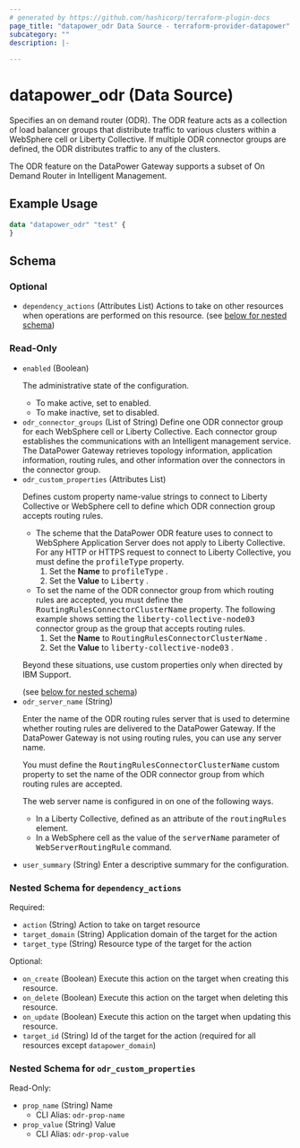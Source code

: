 ```yaml
---
# generated by https://github.com/hashicorp/terraform-plugin-docs
page_title: "datapower_odr Data Source - terraform-provider-datapower"
subcategory: ""
description: |-
  
---
```


# datapower_odr (Data Source)

<p>Specifies an on demand router (ODR). The ODR feature acts as a collection of load balancer groups that distribute traffic to various clusters within a WebSphere cell or Liberty Collective. If multiple ODR connector groups are defined, the ODR distributes traffic to any of the clusters.</p><p>The ODR feature on the DataPower Gateway supports a subset of On Demand Router in Intelligent Management.</p>

## Example Usage

```terraform
data "datapower_odr" "test" {
}
```

<!-- schema generated by tfplugindocs -->
## Schema

### Optional

- `dependency_actions` (Attributes List) Actions to take on other resources when operations are performed on this resource. (see [below for nested schema](#nestedatt--dependency_actions))

### Read-Only

- `enabled` (Boolean) <p>The administrative state of the configuration.</p><ul><li>To make active, set to enabled.</li><li>To make inactive, set to disabled.</li></ul>
- `odr_connector_groups` (List of String) Define one ODR connector group for each WebSphere cell or Liberty Collective. Each connector group establishes the communications with an Intelligent management service. The DataPower Gateway retrieves topology information, application information, routing rules, and other information over the connectors in the connector group.
- `odr_custom_properties` (Attributes List) <p>Defines custom property name-value strings to connect to Liberty Collective or WebSphere cell to define which ODR connection group accepts routing rules.</p><ul><li>The scheme that the DataPower ODR feature uses to connect to WebSphere Application Server does not apply to Liberty Collective. For any HTTP or HTTPS request to connect to Liberty Collective, you must define the <tt>profileType</tt> property. <ol><li>Set the <b>Name</b> to <tt>profileType</tt> .</li><li>Set the <b>Value</b> to <tt>Liberty</tt> .</li></ol></li><li>To set the name of the ODR connector group from which routing rules are accepted, you must define the <tt>RoutingRulesConnectorClusterName</tt> property. The following example shows setting the <tt>liberty-collective-node03</tt> connector group as the group that accepts routing rules. <ol><li>Set the <b>Name</b> to <tt>RoutingRulesConnectorClusterName</tt> .</li><li>Set the <b>Value</b> to <tt>liberty-collective-node03</tt> .</li></ol></li></ul><p>Beyond these situations, use custom properties only when directed by IBM Support.</p> (see [below for nested schema](#nestedatt--odr_custom_properties))
- `odr_server_name` (String) <p>Enter the name of the ODR routing rules server that is used to determine whether routing rules are delivered to the DataPower Gateway. If the DataPower Gateway is not using routing rules, you can use any server name.</p><p>You must define the <tt>RoutingRulesConnectorClusterName</tt> custom property to set the name of the ODR connector group from which routing rules are accepted.</p><p>The web server name is configured in on one of the following ways. <ul><li>In a Liberty Collective, defined as an attribute of the <tt>routingRules</tt> element.</li><li>In a WebSphere cell as the value of the <tt>serverName</tt> parameter of <tt>WebServerRoutingRule</tt> command.</li></ul></p>
- `user_summary` (String) Enter a descriptive summary for the configuration.

<a id="nestedatt--dependency_actions"></a>
### Nested Schema for `dependency_actions`

Required:

- `action` (String) Action to take on target resource
- `target_domain` (String) Application domain of the target for the action
- `target_type` (String) Resource type of the target for the action

Optional:

- `on_create` (Boolean) Execute this action on the target when creating this resource.
- `on_delete` (Boolean) Execute this action on the target when deleting this resource.
- `on_update` (Boolean) Execute this action on the target when updating this resource.
- `target_id` (String) Id of the target for the action (required for all resources except `datapower_domain`)


<a id="nestedatt--odr_custom_properties"></a>
### Nested Schema for `odr_custom_properties`

Read-Only:

- `prop_name` (String) Name
  - CLI Alias: `odr-prop-name`
- `prop_value` (String) Value
  - CLI Alias: `odr-prop-value`
